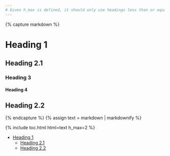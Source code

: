 ```yaml
---
# Given h_max is defined, it should only use headings less than or equal to this value
---
```


{% capture markdown %}
# Heading 1

## Heading 2.1

### Heading 3

#### Heading 4

## Heading 2.2
{% endcapture %}
{% assign text = markdown | markdownify %}

{% include toc.html html=text h_max=2 %}

<!-- /// -->

<ul>
    <li>
        <a href="#heading-1">Heading 1</a>
        <ul>
            <li><a href="#heading-21">Heading 2.1</a></li>
            <li><a href="#heading-22">Heading 2.2</a></li>
        </ul>
    </li>
</ul>
